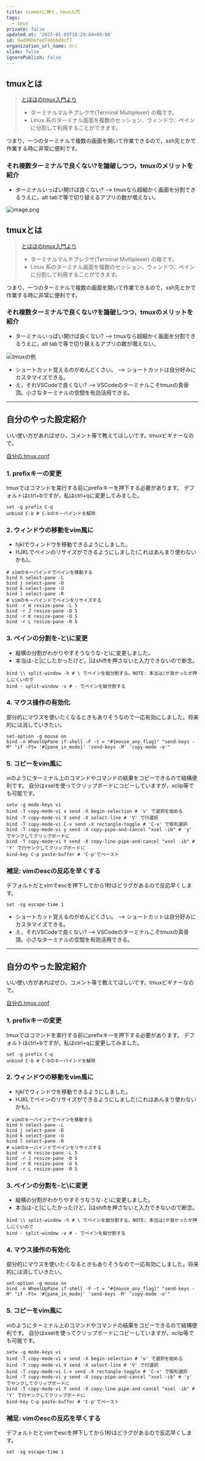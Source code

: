 ```yaml
---
title: vimmerに捧ぐ，tmux入門
tags:
  - tmux
private: false
updated_at: '2025-01-09T16:29:04+09:00'
id: 9ad98b9fed744bbd8cf7
organization_url_name: nri
slide: false
ignorePublish: false
---
```

## tmuxとは

> [とほほのtmux入門より](https://www.tohoho-web.com/ex/tmux.html)
>
> - ターミナルマルチプレクサ(Terminal Multiplexer) の略です。
> - Linux 系のターミナル画面を複数のセッション、ウィンドウ、ペインに分割して利用することができます。

つまり，一つのターミナルで複数の画面を開いて作業できるので，ssh先とかで作業する時に非常に便利です。

### それ複数ターミナルで良くない?を論破しつつ，tmuxのメリットを紹介

- ターミナルいっぱい開けば良くない? --> tmuxなら超細かく画面を分割できるうえに，alt tabで等で切り替えるアプリの数が増えない。

![image.png](https://qiita-image-store.s3.ap-northeast-1.amazonaws.com/0/3718390/2e713603-62d2-72c6-4c3b-447e06195e79.png)


## tmuxとは

> [とほほのtmux入門より](https://www.tohoho-web.com/ex/tmux.html)
>
> - ターミナルマルチプレクサ(Terminal Multiplexer) の略です。
> - Linux 系のターミナル画面を複数のセッション、ウィンドウ、ペインに分割して利用することができます。

つまり，一つのターミナルで複数の画面を開いて作業できるので，ssh先とかで作業する時に非常に便利です。

### それ複数ターミナルで良くない?を論破しつつ，tmuxのメリットを紹介

- ターミナルいっぱい開けば良くない? --> tmuxなら超細かく画面を分割できるうえに，alt tabで等で切り替えるアプリの数が増えない。

![tmuxの例](/images/tmux.png)

- ショートカット覚えるのがめんどくさい。 --> ショートカットは自分好みにカスタマイズできる。
- え，それVSCodeで良くない? --> VSCodeのターミナルこそtmuxの真骨頂。小さなターミナルの空間を有効活用できる。

---

## 自分のやった設定紹介

いい使い方があればぜひ，コメント等で教えてほしいです。tmuxビギナーなので。

[自分の.tmux.conf](https://github.com/RyosukeDTomita/dotfiles/blob/main/.tmux.conf)

### 1. prefixキーの変更

tmuxではコマンドを実行する前にprefixキーを押下する必要があります。
デフォルトはctrl+bですが，私はctrl+qに変更してみました。

```
set -g prefix C-q
unbind C-b # C-bのキーバインドを解除
```

### 2. ウィンドウの移動をvim風に

- hjklでウィンドウを移動できるようにしました。
- HJKLでペインのリサイズができるようにしました(これはあんまり使わないかも)。

```
# vimのキーバインドでペインを移動する
bind h select-pane -L
bind j select-pane -D
bind k select-pane -U
bind l select-pane -R
# vimのキーバインドでペインをリサイズする
bind -r H resize-pane -L 5
bind -r J resize-pane -D 5
bind -r K resize-pane -U 5
bind -r L resize-pane -R 5
```

### 3. ペインの分割を-と\に変更

- 縦横の分割がわかりやすそうなうな-と\に変更しました。
- 本当は-と|にしたかったけど，|はshiftを押さないと入力できないので断念。

```
bind \\ split-window -h # \ でペインを縦分割する。NOTE: 本当は|が良かったが押しにくいので
bind - split-window -v # - でペインを縦分割する
```

### 4. マウス操作の有効化

部分的にマウスを使いたくなるときもありそうなので一応有効にしました。将来的には消していきたい。

```
set-option -g mouse on
bind -n WheelUpPane if-shell -F -t = "#{mouse_any_flag}" "send-keys -M" "if -Ft= '#{pane_in_mode}' 'send-keys -M' 'copy-mode -e'"
```

### 5. コピーをvim風に

viのようにターミナル上のコマンドやコマンドの結果をコピーできるので結構便利です。
自分はxselを使ってクリップボードにコピーしていますが，xclip等でも可能です。

```
setw -g mode-keys vi
bind -T copy-mode-vi v send -X begin-selection # 'v' で選択を始める
bind -T copy-mode-vi V send -X select-line # 'V' で行選択
bind -T copy-mode-vi C-v send -X rectangle-toggle # 'C-v' で矩形選択
bind -T copy-mode-vi y send -X copy-pipe-and-cancel "xsel -ib" # 'y' でヤンクしてクリップボードに
bind -T copy-mode-vi Y send -X copy-line-pipe-and-cancel "xsel -ib" # 'Y' で行ヤンクしてクリップボードに
bind-key C-p paste-buffer # 'C-p'でペースト
```

### 補足: vimのescの反応を早くする

デフォルトだとvimでescを押下してから1秒ほどラグがあるので反応早くします。

```
set -sg escape-time 1

```


- ショートカット覚えるのがめんどくさい。 --> ショートカットは自分好みにカスタマイズできる。
- え，それVSCodeで良くない? --> VSCodeのターミナルこそtmuxの真骨頂。小さなターミナルの空間を有効活用できる。

---

## 自分のやった設定紹介

いい使い方があればぜひ，コメント等で教えてほしいです。tmuxビギナーなので。

[自分の.tmux.conf](https://github.com/RyosukeDTomita/dotfiles/blob/main/.tmux.conf)

### 1. prefixキーの変更

tmuxではコマンドを実行する前にprefixキーを押下する必要があります。
デフォルトはctrl+bですが，私はctrl+qに変更してみました。

```
set -g prefix C-q
unbind C-b # C-bのキーバインドを解除
```

### 2. ウィンドウの移動をvim風に

- hjklでウィンドウを移動できるようにしました。
- HJKLでペインのリサイズができるようにしました(これはあんまり使わないかも)。

```
# vimのキーバインドでペインを移動する
bind h select-pane -L
bind j select-pane -D
bind k select-pane -U
bind l select-pane -R
# vimのキーバインドでペインをリサイズする
bind -r H resize-pane -L 5
bind -r J resize-pane -D 5
bind -r K resize-pane -U 5
bind -r L resize-pane -R 5
```

### 3. ペインの分割を-と\に変更

- 縦横の分割がわかりやすそうなうな-と\に変更しました。
- 本当は-と|にしたかったけど，|はshiftを押さないと入力できないので断念。

```
bind \\ split-window -h # \ でペインを縦分割する。NOTE: 本当は|が良かったが押しにくいので
bind - split-window -v # - でペインを縦分割する
```

### 4. マウス操作の有効化

部分的にマウスを使いたくなるときもありそうなので一応有効にしました。将来的には消していきたい。

```
set-option -g mouse on
bind -n WheelUpPane if-shell -F -t = "#{mouse_any_flag}" "send-keys -M" "if -Ft= '#{pane_in_mode}' 'send-keys -M' 'copy-mode -e'"
```

### 5. コピーをvim風に

viのようにターミナル上のコマンドやコマンドの結果をコピーできるので結構便利です。
自分はxselを使ってクリップボードにコピーしていますが，xclip等でも可能です。

```
setw -g mode-keys vi
bind -T copy-mode-vi v send -X begin-selection # 'v' で選択を始める
bind -T copy-mode-vi V send -X select-line # 'V' で行選択
bind -T copy-mode-vi C-v send -X rectangle-toggle # 'C-v' で矩形選択
bind -T copy-mode-vi y send -X copy-pipe-and-cancel "xsel -ib" # 'y' でヤンクしてクリップボードに
bind -T copy-mode-vi Y send -X copy-line-pipe-and-cancel "xsel -ib" # 'Y' で行ヤンクしてクリップボードに
bind-key C-p paste-buffer # 'C-p'でペースト
```

### 補足: vimのescの反応を早くする

デフォルトだとvimでescを押下してから1秒ほどラグがあるので反応早くします。

```
set -sg escape-time 1
```

